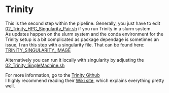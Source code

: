 # Trinity
This is the second step within the pipeline. 
Generally, you just have to edit [02_Trinity_HPC_Singularity_Pair.sh](https://github.com/mjbieren/Coleochaetophyceae_Phylogenomics/blob/main/Scripts/02_Trinity/02_Trinity_HPC_Singularity_Pair.sh) if you run Trinity in a slurm system. <br/>
As updates happen on the slurm system and the conda environment for the Trinity setup is a bit complicated as package dependage is sometimes an issue, I ran this step with a singularity file. That can be found here: [TRINITY_SINGULARITY_IMAGE](https://data.broadinstitute.org/Trinity/TRINITY_SINGULARITY/)

Alternatively you can run it locally with singularity by adjusting the [02_Trinity_SingleMachine.sh](https://github.com/mjbieren/Coleochaetophyceae_Phylogenomics/blob/main/Scripts/02_Trinity/02_Trinity_SingleMachine.sh)

For more information, go to the [Trinity Github](https://github.com/trinityrnaseq/trinityrnaseq) <br/>
I highly recommend reading their [Wiki site](https://github.com/trinityrnaseq/trinityrnaseq/wiki), which explains everything pretty well.
